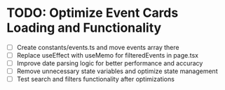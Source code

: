 # TODO: Optimize Event Cards Loading and Functionality

- [ ] Create constants/events.ts and move events array there
- [ ] Replace useEffect with useMemo for filteredEvents in page.tsx
- [ ] Improve date parsing logic for better performance and accuracy
- [ ] Remove unnecessary state variables and optimize state management
- [ ] Test search and filters functionality after optimizations
